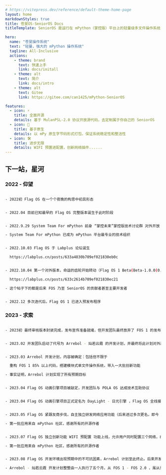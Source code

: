 ```yaml
---
# https://vitepress.dev/reference/default-theme-home-page
layout: home
markdownStyles: true
title: 苍旻OS-SeniorOS Docs
titleTemplate: SeniorOS 是运行在 mPython（掌控版）平台上的轻量级多文件操作系统，旨在致力于构建完整的 mPython 生态体验。

hero:
  name: "苍旻操作系统"
  text: "轻量，强大的 mPython 操作系统"
  tagline: All-Inclusive
  actions:
    - theme: brand
      text: 快速上手
      link: docs/initall
    - theme: alt
      text: 简介
      link: docs/intro
    - theme: alt
      text: Gitee
      link: https://gitee.com/can1425/mPython-SeniorOS

features:
  - icon: ⚡️
    title: 全面开源
    details: 基于 MulanPSL-2.0 协议开放源代码，去定制属于你自己的 SeniorOS
  - icon: 🖖
    title: 基于原生
    details: 以 mPy 原生字节码形式打包，保证系统稳定性和整洁性
  - icon: 🛠️
    title: 进步无限
    details: WIFI 预置进配置，创新网络插件......
---
```


## 下一站，星河

### 2022 - 仰望

```bash

- 2022初 Flag OS 在一个个夜晚的构思中初具形态

```

```bash

- 2022.04 目前已知最早的 Flag OS 完整版本诞生于此时阶段

```

```bash

- 2022.9.29 System Team For mPython 前身 “掌控未来”掌控版技术讨论群 对外开放

- System Team For mPython 已成为 mPython 平台最专业的技术组织

```

```bash

- 2022.10.03 Flag OS 于 Labplus 论坛诞生

  https://labplus.cn/posts/633a4830b709ef021830eb0c

```

```bash

- 2022.10.04 第一个对外版本，命运的齿轮开始转动（Flag OS 1 Beta(Beta-1.0.0(0.3))）

  https://labplus.cn/posts/633c2614b709ef021830ec21

- 这个帖子下的都是后来 FOS 乃至 SeniorOS 的贡献者甚至主要开发者

```

```bash

- 2022.12 多次迭代后，Flag OS 1 已进入预发布程序


```

### 2023 - 求索

```bash

- 2023初 最终审核版本封装完成，发布宣传准备就绪，但开发团队最终放弃了 FOS 1 的发布计划，FOS 至此于 Labplus 论坛沉默

```

```bash

- 2023.02 开发团队启动了代号为 Arrebol - 灿若云霞 的开发计划，并最终将此计划对外版本定为 Flag OS 2.0

```

```bash

- 2023.03 Arrebol 开发计划，内容被确定：包括但不限于

  重构 FOS 1 85% 以上代码，搭建模块式单文件操作系统，带入一大批创新功能

- 事实证明，Arrebol 计划实现了所有预期目标

```

```bash

- 2023.04 Flag OS 动画引擎项目被敲定，开发团队与 POLA OS 达成技术互助协议

```

```bash

- 2023.04 Flag OS 动画引擎项目正式定名为 DayLight - 日光引擎 ，Flag OS 全线接入基于 灵犀动画 1.0 开发的 日光引擎

```

```bash

- 2023.05 Flag OS 紧跟友商步伐，自主独立研发网络应用功能（后来进过多次更名，即今 Web App ），并整合进系统应用之中

- 第一批应用来自 mPython 社区，感谢所有的开源作者

```

```bash

- 2023.07 Flag OS 独立创新功能 WIFI 预配置 功能上线，允许用户同时配置三个网络，在每次开机时选择，该功能保持至今并进行多次优化

- 第一批应用来自 mPython 社区，感谢所有的开源作者

```

```bash

- 2023.08 Flag OS 开发环境出现预期中的不可抗因素，Arrebol 计划至此终止。后来开发团队尝试模仿 Arrebol 成立了多次新的开发计划，但没有实质性成果出现

- Arrebol - 灿若云霞 开发计划整整由一人执行了五个月，从 FOS 1 - FOS 2.0 ，虽从来没有正式发布，但这次它终于像了一次 OS ...

```